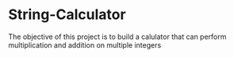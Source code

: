 # String-Calculator

The objective of this project is to build a calulator that can perform multiplication and addition on multiple integers
